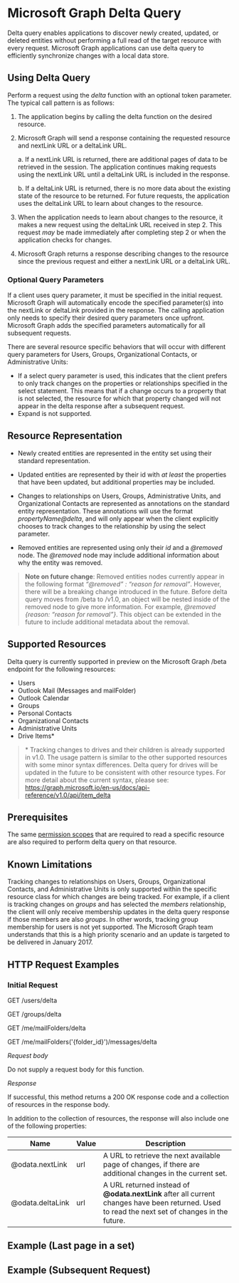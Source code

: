 #  Microsoft Graph Delta Query

Delta query enables applications to discover newly created, updated, or deleted entities without performing a full read of the target resource with every request. Microsoft Graph applications can use delta query to efficiently synchronize changes with a local data store.

## Using Delta Query <a id="using-delta-query"></a>

Perform a request using the *delta* function with an optional token parameter. The typical call pattern is as follows:

1.  The application begins by calling the delta function on the desired resource.
2.  Microsoft Graph will send a response containing the requested resource and nextLink URL or a deltaLink URL.

     a.  If a nextLink URL is returned, there are additional pages of data to be retrieved in the session. The application continues making requests using the nextLink URL until a deltaLink URL is included in the response.

     b.  If a deltaLink URL is returned, there is no more data about the existing state of the resource to be returned. For future requests, the application uses the deltaLink URL to learn about changes to the resource.
     
3.  When the application needs to learn about changes to the resource, it makes a new request using the deltaLink URL received in step 2. This request *may* be made immediately after completing step 2 or when the application checks for changes.
4.  Microsoft Graph returns a response describing changes to the resource since the previous request and either a nextLink URL or a deltaLink URL.

### Optional Query Parameters

If a client uses query parameter, it must be specified in the initial request. Microsoft Graph will automatically encode the specified parameter(s) into the nextLink or deltaLink provided in the response. The calling application only needs to specify their desired query parameters once upfront. Microsoft Graph adds the specified parameters automatically for all subsequent requests.

There are several resource specific behaviors that will occur with different query parameters for Users, Groups, Organizational Contacts, or Administrative Units:

-   If a select query parameter is used, this indicates that the client prefers to only track changes on the properties or relationships specified in the select statement. This means that if a change occurs to a property that is not selected, the resource for which that property changed will not appear in the delta response after a subsequent request.
-   Expand is not supported.

## Resource Representation

-   Newly created entities are represented in the entity set using their standard representation.

-   Updated entities are represented by their id with *at least* the properties that have been updated, but additional properties may be included.

-   Changes to relationships on Users, Groups, Administrative Units, and Organizational Contacts are represented as annotations on the standard entity representation. These annotations will use the format *propertyName@delta*, and will only appear when the client explicitly chooses to track changes to the relationship by using the select parameter.

-   Removed entities are represented using only their *id* and a *@removed* node. The *@removed* node may include additional information about why the entity was removed.

> **Note on future change**: Removed entities nodes currently appear in the following format *“@removed” : “reason for removal”*. However, there will be a breaking change introduced in the future. Before delta query moves from /beta to /v1.0, an object will be nested inside of the removed node to give more information. For example, *@removed {reason: “reason for removal”}*. This object can be extended in the future to include additional metadata about the removal.

## Supported Resources

Delta query is currently supported in preview on the Microsoft Graph /beta endpoint for the following resources:

-   Users
-   Outlook Mail (Messages and mailFolder)
-   Outlook Calendar
-   Groups
-   Personal Contacts
-   Organizational Contacts
-   Administrative Units
-   Drive Items\*

> \* Tracking changes to drives and their children is already supported in v1.0. The usage pattern is similar to the other supported resources with some minor syntax differences. Delta query for drives will be updated in the future to be consistent with other resource types. For more detail about the current syntax, please see:
<https://graph.microsoft.io/en-us/docs/api-reference/v1.0/api/item_delta>

## Prerequisites

The same [permission scopes](../../authorization/permission_scopes) that are required to read a specific resource are also required to perform delta query on that resource.

## Known Limitations

Tracking changes to relationships on Users, Groups, Organizational Contacts, and Administrative Units is only supported within the specific resource class for which changes are being tracked. For example, if a client is tracking changes on *groups* and has selected the *members* relationship, the client will only receive membership updates in the delta query response if those members are also *groups*. In other words, tracking group membership for users is not yet supported. The Microsoft Graph team understands that this is a high priority scenario and an update is targeted to be delivered in January 2017.

## HTTP Request Examples 

### Initial Request

GET /users/delta

GET /groups/delta

GET /me/mailFolders/delta

GET /me/mailFolders('{folder\_id}')/messages/delta

*Request body*

Do not supply a request body for this function.

*Response*

If successful, this method returns a 200 OK response code and a collection of resources in the response body.

In addition to the collection of resources, the response will also include one of the following properties:


| Name               | Value  | Description                  |
|--------------------|--------|------------------------------|
| @odata.nextLink    | url    | A URL to retrieve the next available page of changes, if there are additional changes in the current set.
| @odata.deltaLink   | url    | A URL returned instead of **@odata.nextLink** after all current changes have been returned. Used to read the next set of changes in the future.

## Example (Last page in a set)

## Example (Subsequent Request)


